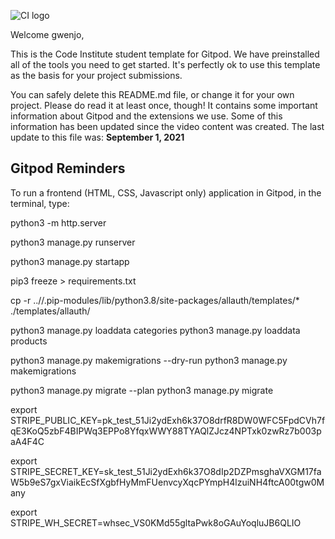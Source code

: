 ![CI logo](https://codeinstitute.s3.amazonaws.com/fullstack/ci_logo_small.png)

Welcome gwenjo,

This is the Code Institute student template for Gitpod. We have preinstalled all of the tools you need to get started. It's perfectly ok to use this template as the basis for your project submissions.

You can safely delete this README.md file, or change it for your own project. Please do read it at least once, though! It contains some important information about Gitpod and the extensions we use. Some of this information has been updated since the video content was created. The last update to this file was: **September 1, 2021**

## Gitpod Reminders

To run a frontend (HTML, CSS, Javascript only) application in Gitpod, in the terminal, type:

python3 -m http.server

python3 manage.py runserver

python3 manage.py startapp 

pip3 freeze > requirements.txt




cp -r ..//.pip-modules/lib/python3.8/site-packages/allauth/templates/* ./templates/allauth/ 

python3 manage.py loaddata categories
python3 manage.py loaddata products

python3 manage.py makemigrations --dry-run
python3 manage.py makemigrations

python3 manage.py migrate --plan
python3 manage.py migrate

export STRIPE_PUBLIC_KEY=pk_test_51Ji2ydExh6k37O8drfR8DW0WFC5FpdCVh7fqE3KoQ5zbF4BIPWq3EPPo8YfqxWWY88TYAQlZJcz4NPTxk0zwRz7b003paA4F4C

export STRIPE_SECRET_KEY=sk_test_51Ji2ydExh6k37O8dIp2DZPmsghaVXGM17faW5b9eS7gxViaikEcSfXgbfHyMmFUenvcyXqcPYmpH4lzuiNH4ftcA00tgw0Many

export STRIPE_WH_SECRET=whsec_VS0KMd55gltaPwk8oGAuYoqluJB6QLIO
